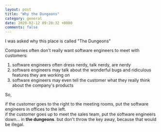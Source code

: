 ```yaml
---
layout: post
title: "Why the Dungeons"
category: general
date: 2020-02-12 09:28:32 +0000
comments: false
---
```


I was asked why this place is called "The Dungeons"

Companies often don't really want software engineers to meet with customers:

1. software engineers often dress nerdy, talk nerdy, are nerdy
2. software engineers may talk about the wonderful bugs and ridiculous features they are working on
3. software engineers may even tell the customer what they really think about the company's products  
   

So,

if the customer goes to the right to the meeting rooms, put the software engineers in offices to the left.  
if the customer goes up to meet the sales team, put the software engineers down... in **the dungeons**.
but don't throw the key away, because that would be illegal.
 
